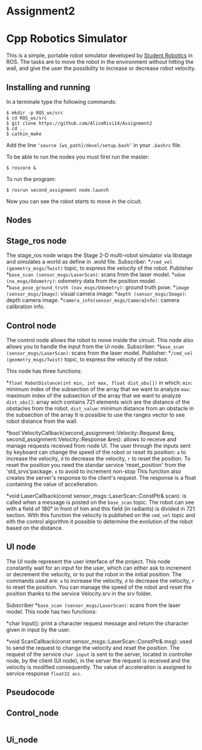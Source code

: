 # Assignment2

Cpp Robotics Simulator
================================

This is a simple, portable robot simulator developed by [Student Robotics](https://studentrobotics.org) in ROS.
The tasks are to move the robot in the environment without hitting the wall, and give the user the possibility to increase or decrease robot velocity.

Installing and running
----------------------
In a terminale type the following commands:
```bashscript
$ mkdir -p ROS_ws/src
$ cd ROS_ws/src
$ git clone https://github.com/AliceRivi14/Assignment2
$ cd ..
$ catkin_make
```
Add the line `‘source [ws_path]/devel/setup.bash’` in your `.bashrc` file.

To be able to run the nodes you must first run the master:
```bashscript
$ roscore &
```
To run the program:
```bashscript
$ rosrun second_assignment node.launch
```
Now you can see the robot starts to move in the cicuit.

Nodes
-----------
## Stage_ros node

The stage_ros node wraps the Stage 2-D multi-robot simulator via libstage and simulates a world as define in .wold file.
Subscriber:
*`/cmd_vel (geometry_msgs/Twist)` topic, to express the velocity of the robot.
Publisher
*`base_scan (sensor_msgs/LaserScan)`: scans from the laser model.
*`odom (na_msgs/Odometry)`: odometry data from the position model.
*`base_pose_ground_truth (nav_msgs/Odometry)`: ground truth pose.
*`image (sensor_msgs/Image)`: visual camera image:
*`depth (sensor_msgs/Image)`: depth camera image.
*`camera_info(sensor_msgs/CameraInfo)`: camera calibration info.

## Control node

The control node allows the robot to move inside the circuit.
This node also allows you to handle the input from the Ui node.
Subscriber:
*`base_scan (sensor_msgs/LaserScan)`: scans from the laser model.
Publisher:
*`/cmd_vel (geometry_msgs/Twist)` topic, to express the velocity of the robot.

This node has three functions:

*`float RobotDistance(int min, int max, float dist_obs[])` in which:
`min`: minimum index of the subsection of the array that we want to analyze
`max`: maximum index of the subsection of the array that we want to analyze
`dist_obs[]`: array wich contains 721 elements wich are the distance of the obstacles from the robot.
`dist_value`: minimun distance from an obstacle in the subsection of the array
It is possible to use the ranges vector to see robot distance from the wall.

*bool VelocityCallback(second_assignment::Velocity::Request &req, second_assignment::Velocity::Response &res):
allows to receive and manage requests received from node UI.
The user through the inputs sent by keyboard can change the speed of the robot or reset its position:
`a` to increase the velocity,
`d` to decrease the velocity,
`r` to reset the position.
To reset the position you need the standar service 'reset_position' from the 'std_srvs'package.
`x` to avoid to increment non-stop
This function also creates the server's response to the client's request. The response is a float containing the value of accelleration.

*void LaserCallback(const sensor_msgs::LaserScan::ConstPtr& scan):
is called when a message is posted on the `base_scan` topic. 
The robot can see with a field of 180° in front of him and this field (in radiants) is divided in 721 section.
With this function the velocity is published on the `cmd_vel` topic and eith the control algorithm it possible to determine the evolution of the robot based on the distance.


## UI node

The UI node represent the user interface of the project. This node constantly wait for an input for the user, which can either ask to increment or decrement the velocity, or to put the robot in the initial position:
The commands used are:
`a` to increase the velocity,
`d` to decrease the velocity,
`r` to reset the position.
You can manage the speed of the robot and reset the position thanks to the service Velocity.srv in the srv folder.

Subscriber
*`base_scan (sensor_msgs/LaserScan)`: scans from the laser model.
This node has two functions:

*char Input():
print a character request message and return the character given in input by the user.

*void ScanCallback(const sensor_msgs::LaserScan::ConstPtr& msg):
used to send the request to change the velocity and reset the position.
The request of the service `char input` is sent to the server, located in controller node, by the client (UI node), in the server the request is received and the velocity is modified consequently. The value of acceleration is assigned to service response `float32 acc`.


Pseudocode
------------------------

## Control_node

```pseudocode

```
## Ui_node

```pseudocode

```
